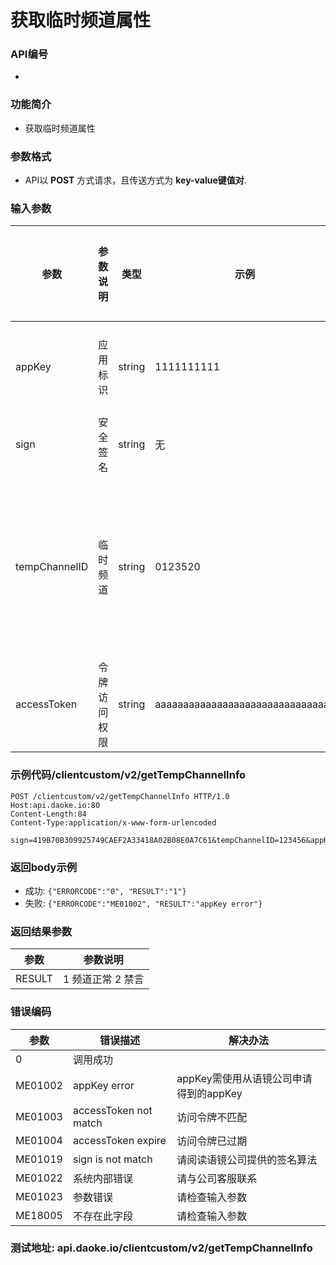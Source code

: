 
获取临时频道属性
========================

### API编号
* 

### 功能简介
* 获取临时频道属性

### 参数格式

* API以 **POST** 方式请求，且传送方式为 **key-value键值对**.

### 输入参数

 参数                                 | 参数说明           | 类型      |   示例             | 是否允许为空 | 限制条件
--------------------------------------|---------------------|------------|--------------------|--------------|---------------------------
 appKey                     | 应用标识           | string  | 1111111111    | 否           | 长度不大于10
 sign                       | 安全签名           | string  | 无                 | 否           | 长度为40
 tempChannelID              | 临时频道           | string  | 0123520       | 否           | 长度为5~8位的数字(允许0开头)
 accessToken                | 令牌访问权限        |string     |aaaaaaaaaaaaaaaaaaaaaaaaaaaaaaaa  | 否       |

### 示例代码/clientcustom/v2/getTempChannelInfo

    POST /clientcustom/v2/getTempChannelInfo HTTP/1.0
    Host:api.daoke.io:80
    Content-Length:84
    Content-Type:application/x-www-form-urlencoded

    sign=419B70B309925749CAEF2A33418A02B08E0A7C61&tempChannelID=123456&appKey=1111111111&accessToken=aaaaaaaaaaaaaaaaaaaaaaaaaaaaaaaa


### 返回body示例

* 成功: `{"ERRORCODE":"0", "RESULT":"1"}`
* 失败: `{"ERRORCODE":"ME01002", "RESULT":"appKey error"}`


### 返回结果参数

 参数   | 参数说明
---------|--------------------------------
 RESULT      | 1 频道正常  2 禁言  

### 错误编码

 参数                 | 错误描述               | 解决办法     
----------------------|------------------------|---------------------------------------
 0                    | 调用成功               | 
 ME01002              | appKey error           | appKey需使用从语镜公司申请得到的appKey
 ME01003              | accessToken not match  | 访问令牌不匹配
 ME01004              | accessToken expire     | 访问令牌已过期
 ME01019              | sign is not match      | 请阅读语镜公司提供的签名算法
 ME01022              | 系统内部错误           | 请与公司客服联系
 ME01023              | 参数错误               | 请检查输入参数
 ME18005              | 不存在此字段           | 请检查输入参数


### 测试地址: api.daoke.io/clientcustom/v2/getTempChannelInfo


